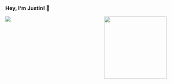 ### Hey, I'm Justin! 👋

<a href="#">
  <img align="left" src="https://github-readme-stats.vercel.app/api?username=jwd2a&theme=dark&show_icons=true&include_all_commits=true&count_private=true&border_radius=12">
</a>
<a href="#">
  <img align="right" src="https://github-readme-stats.vercel.app/api/top-langs/?username=jwd2a&theme=radical&layout=compact&langs_count=10&border_radius=12" height="195">
</a>
